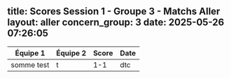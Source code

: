 title: Scores Session 1 - Groupe 3 - Matchs Aller
layout: aller
concern_group: 3
date: 2025-05-26 07:26:05
---
| Équipe 1 | Équipe 2 | Score | Date |
|----------|----------|-------|------|
|somme test|t|1-1|dtc